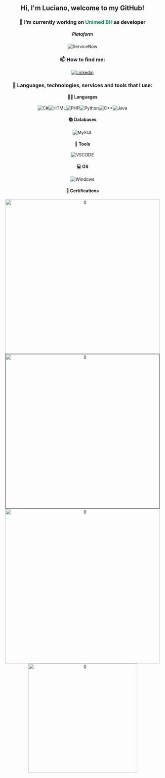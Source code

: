 <div align='center'>

## Hi, I'm Luciano, welcome to my GitHub!

### 🔭 I’m currently working on <label style="color: #00995D">Unimed BH</label> as developer

##### Plataform

![ServiceNow](https://img.shields.io/badge/-ServiceNow-75aa96?style=for-the-badge)

### 📫 How to find me: 
  
[![Linkedin](https://img.shields.io/badge/LinkedIn-0077B5?style=for-the-badge&logo=linkedin&logoColor=white)](https://www.linkedin.com/in/luciano-augusto-do-carmo-costa-trindade-ferreira-4b671a221/)

### 🚧 Languages, technologies, services and tools that I use:

#### 👨‍💻 Languages
![C#](https://img.shields.io/badge/C%23-239120?style=for-the-badge&logo=c-sharp&logoColor=white)![HTML](https://img.shields.io/badge/HTML-239120?style=for-the-badge&logo=html5&logoColor=white)![PHP](https://img.shields.io/badge/PHP-777BB4?style=for-the-badge&logo=php&logoColor=white)![Python](https://img.shields.io/badge/Python-14354C?style=for-the-badge&logo=python&logoColor=white)![C++](https://img.shields.io/badge/C%2B%2B-00599C?style=for-the-badge&logo=c%2B%2B&logoColor=white)![Java](https://img.shields.io/badge/Java-ED8B00?style=for-the-badge&logo=java&logoColor=white)

#### 📚 Databases

![MySQL](https://img.shields.io/badge/MySQL-00000F?style=for-the-badge&logo=mysql&logoColor=white)
 
#### 🔧 Tools

![VSCODE](https://img.shields.io/badge/Visual_Studio_Code-0078D4?style=for-the-badge&logo=visual%20studio%20code&logoColor=white)

  
#### 💻 OS

![Windows](https://img.shields.io/badge/Windows-0078D6?style=for-the-badge&logo=windows&logoColor=white)

#### 📄 Certifications
<a href="https://drive.google.com/file/d/1BZiqgsVa2dwPMHzYQ94o5-pdhyX_a_s8/view?usp=sharing"><img width="500" alt="0" src="https://user-images.githubusercontent.com/91574656/171484327-eb0bf472-2013-4e7a-a4cc-9da814424c52.png"></a>
<a href=""><img width="500" alt="0" src="https://user-images.githubusercontent.com/91574656/171487621-7b866901-8499-49bc-b9a4-4b2d12dd564d.jpg"></a>
<a href="https://www.credly.com/badges/1b8bb1da-cc60-423c-8bc2-5566be145814?source=linked_in_profile"><img width="500" alt="0" src="https://user-images.githubusercontent.com/91574656/171487628-4c4a5f75-5fd8-4376-b52a-e98225be2793.jpg"></a>
<a href="https://www.cloudskillsboost.google/public_profiles/87c51abf-79d3-471d-9da1-c2d9b08a6e1b/badges/1798713?utm_medium=social&utm_source=linkedin&utm_campaign=ql-social-share"><img height="353" alt="0" src="https://user-images.githubusercontent.com/91574656/171488405-999bb234-9755-4551-9470-d637af193b19.png"></a>

</div>
